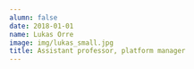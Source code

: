 ```yaml
---
alumn: false
date: 2018-01-01
name: Lukas Orre
image: img/lukas_small.jpg
title: Assistant professor, platform manager
---
```


